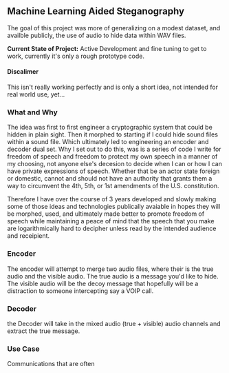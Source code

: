 ## Machine Learning Aided Steganography
The goal of this project was more of generalizing on a modest dataset, and availble publicly, the use of audio to hide data within WAV files.

**Current State of Project:** Active Development and fine tuning to get to work, currently it's only a rough prototype code.

#### Discalimer
This isn't really working perfectly and is only a short idea, not intended for real world use, yet...


###  What and Why
The idea was first to first engineer a cryptographic system that could be hidden in plain sight.  Then it morphed to starting if I could hide sound files within a sound file.
Which ultimately led to engineering an encoder and decoder dual set.  Why I set out to do this, was is a series of code I write for freedom of speech and freedom to protect my own speech
in a manner of my choosing, not anyone else's decesion to decide when I can or how I can have private expressions of speech.
Whether that be an actor state foreign or domestic, cannot and should not have an authority that grants them a way to circumvent the 4th, 5th, or 1st amendments of the U.S. constitution.

Therefore I have over the course of 3 years developed and slowly making some of those ideas and technologies publically avaiable in hopes they will be morphed, used, and ultimately
made better to promote freedom of speech while maintaining a peace of mind that the speech that you make are logarithmically hard to decipher unless read by the intended audience and
receipient.

### Encoder
The encoder will attempt to merge two audio files, where their is the true audio and the visible audio.  The true audio is a message you'd like to hide.
The visible audio will be the decoy message that hopefully will be a distraction to someone intercepting say a VOIP call.


### Decoder
the Decoder will take in the mixed audio (true + visible) audio channels and extract the true message.

### Use Case
Communications that are often 

